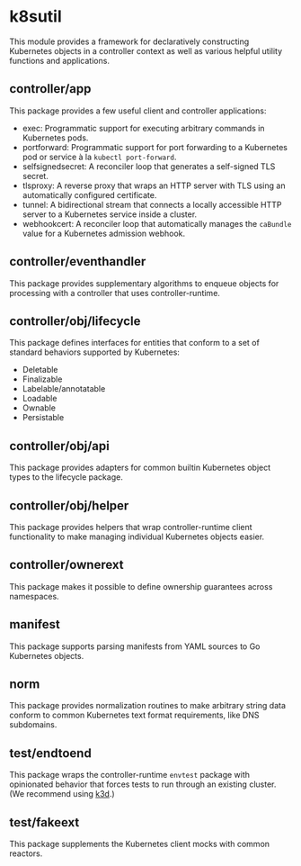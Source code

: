 # k8sutil

This module provides a framework for declaratively constructing Kubernetes
objects in a controller context as well as various helpful utility functions and
applications.

## controller/app

This package provides a few useful client and controller applications:

* exec: Programmatic support for executing arbitrary commands in Kubernetes
  pods.
* portforward: Programmatic support for port forwarding to a Kubernetes pod or
  service à la `kubectl port-forward`.
* selfsignedsecret: A reconciler loop that generates a self-signed TLS secret.
* tlsproxy: A reverse proxy that wraps an HTTP server with TLS using an
  automatically configured certificate.
* tunnel: A bidirectional stream that connects a locally accessible HTTP server
  to a Kubernetes service inside a cluster.
* webhookcert: A reconciler loop that automatically manages the `caBundle` value
  for a Kubernetes admission webhook.

## controller/eventhandler

This package provides supplementary algorithms to enqueue objects for processing
with a controller that uses controller-runtime.

## controller/obj/lifecycle

This package defines interfaces for entities that conform to a set of standard
behaviors supported by Kubernetes:

* Deletable
* Finalizable
* Labelable/annotatable
* Loadable
* Ownable
* Persistable

## controller/obj/api

This package provides adapters for common builtin Kubernetes object types to the
lifecycle package.

## controller/obj/helper

This package provides helpers that wrap controller-runtime client functionality
to make managing individual Kubernetes objects easier.

## controller/ownerext

This package makes it possible to define ownership guarantees across namespaces.

## manifest

This package supports parsing manifests from YAML sources to Go Kubernetes
objects.

## norm

This package provides normalization routines to make arbitrary string data
conform to common Kubernetes text format requirements, like DNS subdomains.

## test/endtoend

This package wraps the controller-runtime `envtest` package with opinionated
behavior that forces tests to run through an existing cluster. (We recommend using [k3d](https://github.com/rancher/k3d).)

## test/fakeext

This package supplements the Kubernetes client mocks with common reactors.
